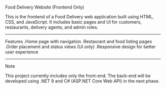 Food Delivery Website (Frontend Only)

This is the frontend of a Food Delivery web application built using HTML, CSS, and JavaScript. It includes basic pages and UI for customers, restaurants, delivery agents, and admin roles.


---

Features
.Home page with navigation
.Restaurant and food listing pages
.Order placement and status views (UI only)
.Responsive design for better user experience

----
Note

This project currently includes only the front-end. The back-end will be developed using .NET 9 and C# (ASP.NET Core Web API) in the next phase.
